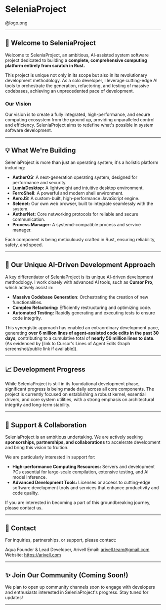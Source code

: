 # SeleniaProject

@logo.png

---

## 🚀 Welcome to SeleniaProject

Welcome to SeleniaProject, an ambitious, AI-assisted system software project dedicated to building a **complete, comprehensive computing platform entirely from scratch in Rust.**

This project is unique not only in its scope but also in its revolutionary development methodology. As a solo developer, I leverage cutting-edge AI tools to orchestrate the generation, refactoring, and testing of massive codebases, achieving an unprecedented pace of development.

### Our Vision

Our vision is to create a fully integrated, high-performance, and secure computing ecosystem from the ground up, providing unparalleled control and efficiency. SeleniaProject aims to redefine what's possible in system software development.

---

## 💡 What We're Building

SeleniaProject is more than just an operating system; it's a holistic platform including:

* **AetherOS:** A next-generation operating system, designed for performance and security.
* **LumiaDesktop:** A lightweight and intuitive desktop environment.
* **FerroShell:** A powerful and modern shell environment.
* **AeroJS:** A custom-built, high-performance JavaScript engine.
* **Selenet:** Our own web browser, built to integrate seamlessly with the system.
* **AetherNet:** Core networking protocols for reliable and secure communication.
* **Process Manager:** A systemd-compatible process and service manager.

Each component is being meticulously crafted in Rust, ensuring reliability, safety, and speed.

---

## 🤖 Our Unique AI-Driven Development Approach

A key differentiator of SeleniaProject is its unique AI-driven development methodology. I work closely with advanced AI tools, such as **Cursor Pro**, which actively assist in:

* **Massive Codebase Generation:** Orchestrating the creation of new functionalities.
* **Complex Refactoring:** Efficiently restructuring and optimizing code.
* **Automated Testing:** Rapidly generating and executing tests to ensure code integrity.

This synergistic approach has enabled an extraordinary development pace, generating **over 6 million lines of agent-assisted code edits in the past 30 days**, contributing to a cumulative total of **nearly 50 million lines to date.** (As evidenced by [link to Cursor's Lines of Agent Edits Graph screenshot/public link if available]).

---

## 📈 Development Progress

While SeleniaProject is still in its foundational development phase, significant progress is being made daily across all core components. The project is currently focused on establishing a robust kernel, essential drivers, and core system utilities, with a strong emphasis on architectural integrity and long-term stability.

---

## 🤝 Support & Collaboration

SeleniaProject is an ambitious undertaking. We are actively seeking **sponsorships, partnerships, and collaborations** to accelerate development and bring this vision to fruition.

We are particularly interested in support for:

* **High-performance Computing Resources:** Servers and development PCs essential for large-scale compilation, extensive testing, and AI model inference.
* **Advanced Development Tools:** Licenses or access to cutting-edge software development tools and services that enhance productivity and code quality.

If you are interested in becoming a part of this groundbreaking journey, please contact us.

---

## 📧 Contact

For inquiries, partnerships, or support, please contact:

Aqua
Founder & Lead Developer, Arivell
Email: arivell.team@gmail.com
Website: https://arivell.com

---

## ✨ Join Our Community (Coming Soon!)

We plan to open up community channels soon to engage with developers and enthusiasts interested in SeleniaProject's progress. Stay tuned for updates!

---
